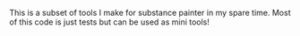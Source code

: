 This is a subset of tools I make for substance painter in my spare time. 
Most of this code is just tests but can be used as mini tools!